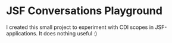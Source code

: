 JSF Conversations Playground
============================

I created this small project to experiment with CDI scopes in JSF-applications. It does nothing useful :)
